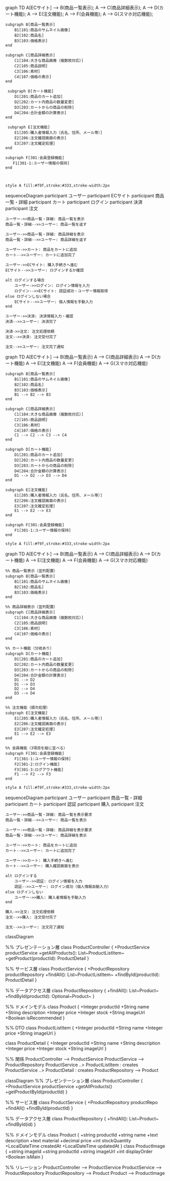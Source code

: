 <div class="mermaid">
graph TD
    A[ECサイト] --> B(商品一覧表示);
    A --> C(商品詳細表示);
    A --> D(カート機能);
    A --> E(注文機能);
    A --> F(会員機能);
    A --> G(スマホ対応機能);

    subgraph B[商品一覧表示]
        B1[101:商品のサムネイル画像]
        B2[102:商品名]
        B3[103:価格表示]
    end

    subgraph C[商品詳細表示]
        C1[104:大きな商品画像（複数枚対応）]
        C2[105:商品説明]
        C3[106:素材]
        C4[107:価格の表示]
    end

     subgraph D[カート機能]
        D1[201:商品のカート追加]
        D2[202:カート内商品の数量変更]
        D3[203:カートからの商品の削除]
        D4[204:合計金額の計算表示]
    end

     subgraph E[注文機能]
        E1[205:購入者情報入力（氏名、住所、メール等）]
        E2[206:注文確認画面の表示]
        E3[207:注文確定処理]
    end

    subgraph F[301:会員登録機能]
    　　F1[301-1:ユーザー情報の保持]
    end
    
    

    style A fill:#f9f,stroke:#333,stroke-width:2px
</div>



<div class="mermaid">
sequenceDiagram
    participant ユーザー
    participant ECサイト
    participant 商品一覧・詳細
    participant カート
    participant ログイン
    participant 決済
    participant 注文

    ユーザー->>商品一覧・詳細: 商品一覧を表示
    商品一覧・詳細-->>ユーザー: 商品一覧を返す

    ユーザー->>商品一覧・詳細: 商品詳細を表示
    商品一覧・詳細-->>ユーザー: 商品詳細を返す

    ユーザー->>カート: 商品をカートに追加
    カート-->>ユーザー: カートに追加完了

    ユーザー->>ECサイト: 購入手続きへ進む
    ECサイト-->>ユーザー: ログインするか確認

    alt ログインする場合
        ユーザー->>ログイン: ログイン情報を入力
        ログイン-->>ECサイト: 認証成功・ユーザー情報取得
    else ログインしない場合
        ECサイト-->>ユーザー: 個人情報を手動入力
    end

    ユーザー->>決済: 決済情報入力・確認
    決済-->>ユーザー: 決済完了

    決済->>注文: 注文処理依頼
    注文-->>決済: 注文受付完了

    注文-->>ユーザー: 注文完了通知
</div>

<div class="mermaid">
graph TD
    A[ECサイト] --> B(商品一覧表示)
    A --> C(商品詳細表示)
    A --> D(カート機能)
    A --> E(注文機能)
    A --> F(会員機能)
    A --> G(スマホ対応機能)

    subgraph B[商品一覧表示]
        B1[101:商品のサムネイル画像]
        B2[102:商品名]
        B3[103:価格表示]
        B1 --> B2 --> B3
    end

    subgraph C[商品詳細表示]
        C1[104:大きな商品画像（複数枚対応）]
        C2[105:商品説明]
        C3[106:素材]
        C4[107:価格の表示]
        C1 --> C2 --> C3 --> C4
    end

    subgraph D[カート機能]
        D1[201:商品のカート追加]
        D2[202:カート内商品の数量変更]
        D3[203:カートからの商品の削除]
        D4[204:合計金額の計算表示]
        D1 --> D2 --> D3 --> D4
    end

    subgraph E[注文機能]
        E1[205:購入者情報入力（氏名、住所、メール等）]
        E2[206:注文確認画面の表示]
        E3[207:注文確定処理]
        E1 --> E2 --> E3
    end

    subgraph F[301:会員登録機能]
        F1[301-1:ユーザー情報の保持]
    end

    style A fill:#f9f,stroke:#333,stroke-width:2px

</div>

<div class="mermaid">
graph TD
    A[ECサイト] --> B(商品一覧表示)
    A --> C(商品詳細表示)
    A --> D(カート機能)
    A --> E(注文機能)
    A --> F(会員機能)
    A --> G(スマホ対応機能)

    %% 商品一覧表示（並列配置）
    subgraph B[商品一覧表示]
        B1[101:商品のサムネイル画像]
        B2[102:商品名]
        B3[103:価格表示]
    end

    %% 商品詳細表示（並列配置）
    subgraph C[商品詳細表示]
        C1[104:大きな商品画像（複数枚対応）]
        C2[105:商品説明]
        C3[106:素材]
        C4[107:価格の表示]
    end

    %% カート機能（分岐あり）
    subgraph D[カート機能]
        D1[201:商品のカート追加]
        D2[202:カート内商品の数量変更]
        D3[203:カートからの商品の削除]
        D4[204:合計金額の計算表示]
        D1 --> D2
        D1 --> D3
        D2 --> D4
        D3 --> D4
    end

    %% 注文機能（順次処理）
    subgraph E[注文機能]
        E1[205:購入者情報入力（氏名、住所、メール等）]
        E2[206:注文確認画面の表示]
        E3[207:注文確定処理]
        E1 --> E2 --> E3
    end

    %% 会員機能（3項目を縦に並べる）
    subgraph F[301:会員登録機能]
        F1[301-1:ユーザー情報の保持]
        F2[301-2:ログイン機能]
        F3[301-3:ログアウト機能]
        F1 --> F2 --> F3
    end

    style A fill:#f9f,stroke:#333,stroke-width:2px

</div>

<div class="mermaid">
sequenceDiagram
    participant ユーザー
    participant 商品一覧・詳細
    participant カート
    participant 認証
    participant 購入
    participant 注文

    ユーザー->>商品一覧・詳細: 商品一覧を表示要求
    商品一覧・詳細-->>ユーザー: 商品一覧を表示

    ユーザー->>商品一覧・詳細: 商品詳細を表示要求
    商品一覧・詳細-->>ユーザー: 商品詳細を表示

    ユーザー->>カート: 商品をカートに追加
    カート-->>ユーザー: カートに追加完了

    ユーザー->>カート: 購入手続きへ進む
    カート-->>ユーザー: 購入確認画面を表示

    alt ログインする
        ユーザー->>認証: ログイン情報を入力
        認証-->>ユーザー: ログイン成功（個人情報自動入力）
    else ログインしない
        ユーザー->>購入: 購入者情報を手動入力
    end

    購入->>注文: 注文処理依頼
    注文-->>購入: 注文受付完了

    注文-->>ユーザー: 注文完了通知

</div>


<div class="mermaid">
classDiagram

%% プレゼンテーション層
class ProductController {
  +ProductService productService
  +getAllProducts(): List~ProductListItem~
  +getProduct(productId): ProductDetail
}

%% サービス層
class ProductService {
  +ProductRepository productRepository
  +findAll(): List~ProductListItem~
  +findById(productId): ProductDetail
}

%% データアクセス層
class ProductRepository {
  +findAll(): List~Product~
  +findById(productId): Optional~Product~
}

%% ドメインモデル
class Product {
  +Integer productId
  +String name
  +String description
  +Integer price
  +Integer stock
  +String imageUrl
  +Boolean isRecommended
}

%% DTO
class ProductListItem {
  +Integer productId
  +String name
  +Integer price
  +String imageUrl
}

class ProductDetail {
  +Integer productId
  +String name
  +String description
  +Integer price
  +Integer stock
  +String imageUrl
}

%% 関係
ProductController --> ProductService
ProductService --> ProductRepository
ProductService ..> ProductListItem : creates
ProductService ..> ProductDetail : creates
ProductRepository --> Product

</div>

<div class="mermaid">
classDiagram
%% プレゼンテーション層
class ProductController {
  +ProductService productService
  +getAllProducts()
  +getProductById(productId)
}

%% サービス層
class ProductService {
  +ProductRepository productRepo
  +findAll()
  +findById(productId)
}

%% データアクセス層
class ProductRepository {
  +findAll(): List~Product~
  +findById(id)
}

%% ドメインモデル
class Product {
  +string productId
  +string name
  +text description
  +text material
  +decimal price
  +int stockQuantity
  +LocalDateTime createdAt
  +LocalDateTime updatedAt
}
class ProductImage {
  +string imageId
  +string productId
  +string imageUrl
  +int displayOrder
  +Boolean isMain
}

%% リレーション
ProductController --> ProductService
ProductService --> ProductRepository
ProductRepository --> Product
Product --> ProductImage

</div>
